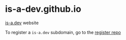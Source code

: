 # is-a-dev.github.io
[is-a.dev](http://www.is-a.dev) website

To register a `is-a.dev` subdomain, go to the [register repo](https://github.com/is-a-dev/register)
